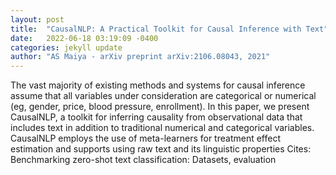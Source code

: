 ```yaml
---
layout: post
title:  "CausalNLP: A Practical Toolkit for Causal Inference with Text"
date:   2022-06-18 03:19:09 -0400
categories: jekyll update
author: "AS Maiya - arXiv preprint arXiv:2106.08043, 2021"
---
```

The vast majority of existing methods and systems for causal inference assume that all variables under consideration are categorical or numerical (eg, gender, price, blood pressure, enrollment). In this paper, we present CausalNLP, a toolkit for inferring causality from observational data that includes text in addition to traditional numerical and categorical variables. CausalNLP employs the use of meta-learners for treatment effect estimation and supports using raw text and its linguistic properties  Cites: Benchmarking zero-shot text classification: Datasets, evaluation